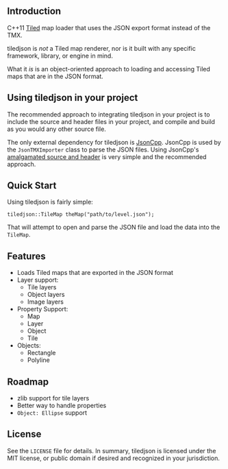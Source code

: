 ## Introduction
C++11 [Tiled](http://www.mapeditor.org/) map loader that uses the JSON export format
instead of the TMX.

tiledjson is *not* a Tiled map renderer, nor is it built with any specific framework,
library, or engine in mind.

What it *is* is an object-oriented approach to loading and accessing Tiled maps that
are in the JSON format.

## Using tiledjson in your project

The recommended approach to integrating tiledjson in your project is to include
the source and header files in your project, and compile and build as you would
any other source file.

The only external dependency for tiledjson is [JsonCpp](https://github.com/open-source-parsers/jsoncpp).
JsonCpp is used by the `JsonTMXImporter` class to parse the JSON files. Using
JsonCpp's [amalgamated source and header](https://github.com/open-source-parsers/jsoncpp#generating-amalgamated-source-and-header) is very simple and the recommended approach.

## Quick Start

Using tiledjson is fairly simple:

```
tiledjson::TileMap theMap("path/to/level.json");
```

That will attempt to open and parse the JSON file and load the data into the `TileMap`.

## Features

- Loads Tiled maps that are exported in the JSON format
- Layer support:
  - Tile layers
  - Object layers
  - Image layers
- Property Support:
  - Map
  - Layer
  - Object
  - Tile
- Objects:
  - Rectangle
  - Polyline

## Roadmap
- zlib support for tile layers
- Better way to handle properties
- `Object: Ellipse` support

## License
See the `LICENSE` file for details. In summary, tiledjson is licensed under the
MIT license, or public domain if desired and recognized in your jurisdiction.